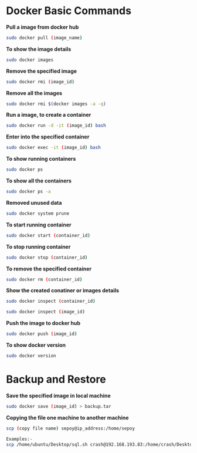 # Docker Basic Commands

**Pull a image from docker hub**
```bash
sudo docker pull (image_name)
```
**To show the image details**
```bash
sudo docker images
```
**Remove the specified image**
```bash
sudo docker rmi (image_id)
```
**Remove all the images**
```bash
sudo docker rmi $(docker images -a -q)
```
**Run a image, to create a container**
```bash
sudo docker run -d -it (image_id) bash
```
**Enter into the specified container**
```bash
sudo docker exec -it (image_id) bash
```
**To show running containers**
```bash
sudo docker ps
```
**To show all the containers**
```bash
sudo docker ps -a
```
**Removed unused data**
```bash
sudo docker system prune
```
**To start running container**
```bash
sudo docker start (container_id)
```
**To stop running container**
```bash
sudo docker stop (container_id)
```
**To remove the specified container**
```bash
sudo docker rm (container_id)
```
**Show the created conatiner or images details**
```bash
sudo docker inspect (container_id) 
```          
```bash
sudo docker inspect (image_id)
```
**Push the image to docker hub**
```bash
sudo docker push (image_id)
```
**To show docker version**
```bash
sudo docker version
```

# Backup and Restore
**Save the specified image in local machine**
```bash
sudo docker save (image_id) > backup.tar
```
**Copying the file one machine to another machine**
```bash
scp (copy file name) sepoy@ip_address:/home/sepoy

Examples:-
scp /home/ubuntu/Desktop/sql.sh crash@192.168.193.83:/home/crash/Desktop/ashli-project
```
